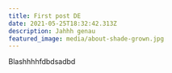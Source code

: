 ```yaml
---
title: First post DE
date: 2021-05-25T18:32:42.313Z
description: Jahhh genau
featured_image: media/about-shade-grown.jpg
---
```

Blashhhhfdbdsadbd